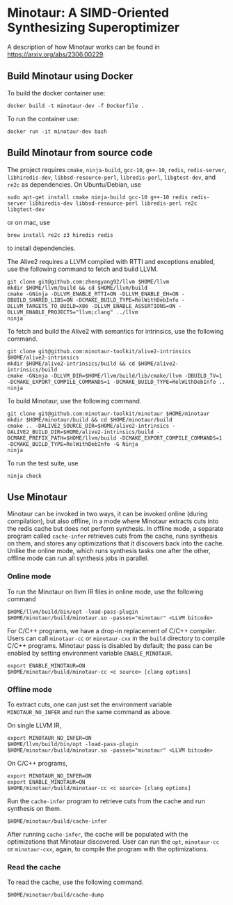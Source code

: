 # Minotaur: A SIMD-Oriented Synthesizing Superoptimizer

A description of how Minotaur works can be found in
https://arxiv.org/abs/2306.00229.

## Build Minotaur using Docker

To build the docker container use:

    docker build -t minotaur-dev -f Dockerfile .

To run the container use:

    docker run -it minotaur-dev bash

## Build Minotaur from source code

The project requires `cmake`, `ninja-build`, `gcc-10`, `g++-10`,
`redis`, `redis-server`, `libhiredis-dev`, `libbsd-resource-perl`,
`libredis-perl`, `libgtest-dev`, and `re2c` as dependencies. On
Ubuntu/Debian, use

    sudo apt-get install cmake ninja-build gcc-10 g++-10 redis redis-server libhiredis-dev libbsd-resource-perl libredis-perl re2c libgtest-dev

or on mac, use

    brew install re2c z3 hiredis redis

to install dependencies.

The Alive2 requires a LLVM compiled with RTTI and exceptions enabled,
use the following command to fetch and build LLVM.

    git clone git@github.com:zhengyang92/llvm $HOME/llvm
    mkdir $HOME/llvm/build && cd $HOME/llvm/build
    cmake -GNinja -DLLVM_ENABLE_RTTI=ON -DLLVM_ENABLE_EH=ON -DBUILD_SHARED_LIBS=ON -DCMAKE_BUILD_TYPE=RelWithDebInfo -DLLVM_TARGETS_TO_BUILD=X86 -DLLVM_ENABLE_ASSERTIONS=ON -DLLVM_ENABLE_PROJECTS="llvm;clang" ../llvm
    ninja

To fetch and build the Alive2 with semantics for intrinsics, use the
following command.

    git clone git@github.com:minotaur-toolkit/alive2-intrinsics $HOME/alive2-intrinsics
    mkdir $HOME/alive2-intrinsics/build && cd $HOME/alive2-intrinsics/build
    cmake -GNinja -DLLVM_DIR=$HOME/llvm/build/lib/cmake/llvm -DBUILD_TV=1 -DCMAKE_EXPORT_COMPILE_COMMANDS=1 -DCMAKE_BUILD_TYPE=RelWithDebInfo ..
    ninja

To build Minotaur, use the following command.

    git clone git@github.com:minotaur-toolkit/minotaur $HOME/minotaur
    mkdir $HOME/minotaur/build && cd $HOME/minotaur/build
    cmake .. -DALIVE2_SOURCE_DIR=$HOME/alive2-intrinsics -DALIVE2_BUILD_DIR=$HOME/alive2-intrinsics/build -DCMAKE_PREFIX_PATH=$HOME/llvm/build -DCMAKE_EXPORT_COMPILE_COMMANDS=1 -DCMAKE_BUILD_TYPE=RelWithDebInfo -G Ninja
    ninja

To run the test suite, use

    ninja check

## Use Minotaur

Minotaur can be invoked in two ways, it can be invoked online (during
compilation), but also offline, in a mode where Minotaur extracts cuts
into the redis cache but does not perform synthesis. In offline mode,
a separate program called `cache-infer` retrieves cuts from the cache,
runs synthesis on them, and stores any optimizations that it discovers
back into the cache. Unlike the online mode, which runs synthesis
tasks one after the other, offline mode can run all synthesis jobs in
parallel.


### Online mode

To run the Minotaur on llvm IR files in online mode, use the following
command

    $HOME/llvm/build/bin/opt -load-pass-plugin $HOME/minotaur/build/minotaur.so -passes="minotaur" <LLVM bitcode>

For C/C++ programs, we have a drop-in replacement of C/C++ compiler.
Users can call `minotaur-cc` or `minotaur-cxx` in the `build`
directory to compile C/C++ programs. Minotaur pass is disabled by
default; the pass can be enabled by setting environment variable
`ENABLE_MINOTAUR`.

    export ENABLE_MINOTAUR=ON
    $HOME/minotaur/build/minotaur-cc <c source> [clang options]


### Offline mode

To extract cuts, one can just set the environment variable
`MINOTAUR_NO_INFER` and run the same command as above.

On single LLVM IR,

    export MINOTAUR_NO_INFER=ON
    $HOME/llvm/build/bin/opt -load-pass-plugin $HOME/minotaur/build/minotaur.so -passes="minotaur" <LLVM bitcode>

On C/C++ programs,

    export MINOTAUR_NO_INFER=ON
    export ENABLE_MINOTAUR=ON
    $HOME/minotaur/build/minotaur-cc <c source> [clang options]

Run the `cache-infer` program to retrieve cuts from the cache and run
synthesis on them.

    $HOME/minotaur/build/cache-infer

After running `cache-infer`, the cache will be populated with the
optimizations that Minotaur discovered. User can run the `opt`,
`minotaur-cc` or `minotaur-cxx`, again, to compile the program with
the optimizations.

### Read the cache

To read the cache, use the following command.

    $HOME/minotaur/build/cache-dump